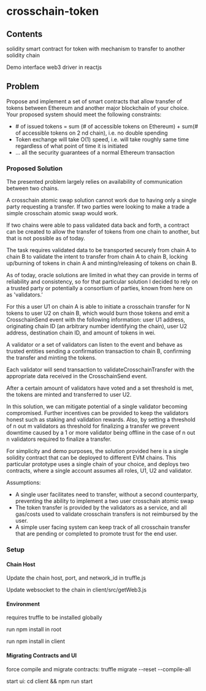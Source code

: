 # crosschain-token
## Contents
solidity smart contract for token with mechanism to transfer to another solidity chain

Demo interface web3 driver in reactjs
## Problem
Propose and implement a set of smart contracts that allow transfer of tokens between
Ethereum and another major blockchain of your choice. Your proposed system should meet
the following constraints:
* \# of issued tokens = sum (# of accessible tokens on Ethereum) + sum(# of accessible
tokens on 2 nd chain), i.e. no double spending
* Token exchange will take O(1) speed, i.e. will take roughly same time regardless of
what point of time it is initiated
* … all the security guarantees of a normal Ethereum transaction
### Proposed Solution
The presented problem largely relies on availability of communication between two chains.

A crosschain atomic swap solution cannot work due to having only a single party requesting a transfer. If two parties were looking to make a trade a simple crosschain atomic swap would work.

If two chains were able to pass validated data back and forth, a contract can be created to allow the transfer of tokens from one chain to another, but that is not possible as of today.

The task requires validated data to be transported securely from chain A to chain B to validate the intent to transfer from chain A to chain B, locking up/burning of tokens in chain A and minting/releasing of tokens on chain B.

As of today, oracle solutions are limited in what they can provide in terms of reliability and consistency, so for that particular solution I decided to rely on a trusted party or potentially a consortium of parties, known from here on as 'validators.'

For this a user U1 on chain A is able to initiate a crosschain transfer for N tokens to user U2 on chain B, which would burn those tokens and emit a CrosschainSend event with the following information: user U1 address, originating chain ID (an arbitrary number identifying the chain), user U2 address, destination chain ID, and amount of tokens in wei.

A validator or a set of validators can listen to the event and behave as trusted entities sending a confirmation transaction to chain B, confirming the transfer and minting the tokens.

Each validator will send transaction to validateCrosschainTransfer with the appropriate data received in the CrosschainSend event.

After a certain amount of validators have voted and a set threshold is met, the tokens are minted and transferred to user U2.

In this solution, we can mitigate potential of a single validator becoming compromised. Further incentives can be provided to keep the validators honest such as staking and validation rewards. Also, by setting a threshold of n out m validators as threshold for finalizing a transfer we prevent downtime caused by a 1 or more validator being offline in the case of n out n validators required to finalize a transfer.

For simplicity and demo purposes, the solution provided here is a single solidity contract that can be deployed to different EVM chains. This particular prototype uses a single chain of your choice, and deploys two contracts, where a single account assumes all roles, U1, U2 and validator.

Assumptions:
* A single user facilitates need to transfer, without a second counterparty, preventing the ability to implement a two user crosschain atomic swap
* The token transfer is provided by the validators as a service, and all gas/costs used to validate crosschain transfers is not reimbursed by the user.
* A simple user facing system can keep track of all crosschain transfer that are pending or completed to promote trust for the end user.

### Setup

#### Chain Host
Update the chain host, port, and network_id in truffle.js

Update websocket to the chain in client/src/getWeb3.js

#### Environment

requires truffle to be installed globally

run npm install in root

run npm install in client

#### Migrating Contracts and UI

force compile and migrate contracts:  truffle migrate --reset --compile-all

start ui: cd client && npm run start
